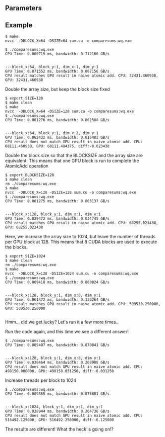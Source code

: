 

## Parameters



## Example


```
$ make
nvcc  -DBLOCK_X=64 -DSIZE=64 sum.cu -o comparesums:wq.exe

$ ./comparesums:wq.exe 
CPU Time: 0.000719 ms, bandwidth: 0.712100 GB/s


---block_x:64, block_y:1, dim_x:1, dim_y:1
GPU Time: 0.071552 ms, bandwidth: 0.007156 GB/s
CPU result matches GPU result in naive atomic add. CPU: 32431.460938, GPU: 32431.460938
```


Double the array size, but keep the block size fixed
```
$ export SIZE=128
$ make clean
$ make
nvcc  -DBLOCK_X=64 -DSIZE=128 sum.cu -o comparesums:wq.exe
$ ./comparesums:wq.exe 
CPU Time: 0.001276 ms, bandwidth: 0.802508 GB/s


---block_x:64, block_y:1, dim_x:2, dim_y:1
GPU Time: 0.062432 ms, bandwidth: 0.016402 GB/s
CPU result does not match GPU result in naive atomic add. CPU: 68111.460938, GPU: 68111.484375, diff:-0.023438
```

Double the block size so that the BLOCKSIZE and the array size are equivalent. This means that one GPU block is run to complete the AtomicAdd operation
```
$ export BLOCKSIZE=128
$ make clean
rm ./comparesums:wq.exe
$ make
nvcc  -DBLOCK_X=128 -DSIZE=128 sum.cu -o comparesums:wq.exe
$ ./comparesums:wq.exe 
CPU Time: 0.001275 ms, bandwidth: 0.803137 GB/s


---block_x:128, block_y:1, dim_x:1, dim_y:1
GPU Time: 0.029472 ms, bandwidth: 0.034745 GB/s
CPU result matches GPU result in naive atomic add. CPU: 68255.023438, GPU: 68255.023438
```

Here, we increase the array size to 1024, but leave the number of threads per GPU block at 128. This means that 8 CUDA blocks are used to execute the blocks.
```
$ export SIZE=1024
$ make clean
rm ./comparesums:wq.exe
$ make
nvcc  -DBLOCK_X=128 -DSIZE=1024 sum.cu -o comparesums:wq.exe
$ ./comparesums:wq.exe 
CPU Time: 0.009418 ms, bandwidth: 0.869824 GB/s


---block_x:128, block_y:1, dim_x:8, dim_y:1
GPU Time: 0.061472 ms, bandwidth: 0.133264 GB/s
CPU result matches GPU result in naive atomic add. CPU: 509530.250000, GPU: 509530.250000


```
Hmm... did we get lucky? Let's run it a few more times..

Run the code again, and this time we see a different answer!
```
$ ./comparesums:wq.exe 
CPU Time: 0.009407 ms, bandwidth: 0.870841 GB/s


---block_x:128, block_y:1, dim_x:8, dim_y:1
GPU Time: 0.030464 ms, bandwidth: 0.268908 GB/s
CPU result does not match GPU result in naive atomic add. CPU: 498150.000000, GPU: 498150.031250, diff:-0.031250
```


Increase threads per block to 1024
```
$ ./comparesums:wq.exe 
CPU Time: 0.009355 ms, bandwidth: 0.875681 GB/s


---block_x:1024, block_y:1, dim_x:1, dim_y:1
GPU Time: 0.030944 ms, bandwidth: 0.264736 GB/s
CPU result does not match GPU result in naive atomic add. CPU: 516492.125000, GPU: 516492.250000, diff:-0.125000
```
The results are different! What the heck is going on!?
